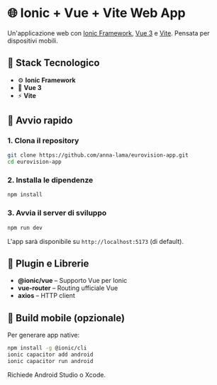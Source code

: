# 🌐 Ionic + Vue + Vite Web App

Un'applicazione web con [Ionic Framework](https://ionicframework.com/), [Vue 3](https://vuejs.org/) e [Vite](https://vitejs.dev/). 
Pensata per dispositivi mobili.

## 🧰 Stack Tecnologico

- ⚙️ **Ionic Framework** 
- 🔧 **Vue 3** 
- ⚡ **Vite** 

## 🚀 Avvio rapido

### 1. Clona il repository

```bash
git clone https://github.com/anna-lama/eurovision-app.git
cd eurovision-app
```

### 2. Installa le dipendenze

```bash
npm install

```

### 3. Avvia il server di sviluppo

```bash
npm run dev

```

L'app sarà disponibile su `http://localhost:5173` (di default).


## 🔌 Plugin e Librerie

- **@ionic/vue** – Supporto Vue per Ionic
- **vue-router** – Routing ufficiale Vue
- **axios** – HTTP client

## 📱 Build mobile (opzionale)

Per generare app native:

```bash
npm install -g @ionic/cli
ionic capacitor add android
ionic capacitor run android
```

Richiede Android Studio o Xcode.
